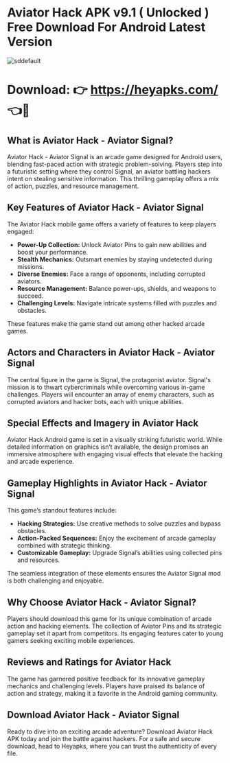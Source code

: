 # Aviator Hack APK v9.1 ( Unlocked ) Free Download For Android Latest Version

![sddefault](https://github.com/user-attachments/assets/f0647372-32a4-46dc-90ee-d61c770f5334)


# Download: 👉 https://heyapks.com/ 👈📲

## What is Aviator Hack - Aviator Signal?
Aviator Hack - Aviator Signal is an arcade game designed for Android users, blending fast-paced action with strategic problem-solving. Players step into a futuristic setting where they control Signal, an aviator battling hackers intent on stealing sensitive information. This thrilling gameplay offers a mix of action, puzzles, and resource management.

## Key Features of Aviator Hack - Aviator Signal
The Aviator Hack mobile game offers a variety of features to keep players engaged:

- **Power-Up Collection:** Unlock Aviator Pins to gain new abilities and boost your performance.
- **Stealth Mechanics:** Outsmart enemies by staying undetected during missions.
- **Diverse Enemies:** Face a range of opponents, including corrupted aviators.
- **Resource Management:** Balance power-ups, shields, and weapons to succeed.
- **Challenging Levels:** Navigate intricate systems filled with puzzles and obstacles.

These features make the game stand out among other hacked arcade games.

## Actors and Characters in Aviator Hack - Aviator Signal
The central figure in the game is Signal, the protagonist aviator. Signal's mission is to thwart cybercriminals while overcoming various in-game challenges. Players will encounter an array of enemy characters, such as corrupted aviators and hacker bots, each with unique abilities.

## Special Effects and Imagery in Aviator Hack
Aviator Hack Android game is set in a visually striking futuristic world. While detailed information on graphics isn’t available, the design promises an immersive atmosphere with engaging visual effects that elevate the hacking and arcade experience.

## Gameplay Highlights in Aviator Hack - Aviator Signal
This game’s standout features include:

- **Hacking Strategies:** Use creative methods to solve puzzles and bypass obstacles.
- **Action-Packed Sequences:** Enjoy the excitement of arcade gameplay combined with strategic thinking.
- **Customizable Gameplay:** Upgrade Signal’s abilities using collected pins and resources.

The seamless integration of these elements ensures the Aviator Signal mod is both challenging and enjoyable.

## Why Choose Aviator Hack - Aviator Signal?
Players should download this game for its unique combination of arcade action and hacking elements. The collection of Aviator Pins and its strategic gameplay set it apart from competitors. Its engaging features cater to young gamers seeking exciting mobile experiences.

## Reviews and Ratings for Aviator Hack
The game has garnered positive feedback for its innovative gameplay mechanics and challenging levels. Players have praised its balance of action and strategy, making it a favorite in the Android gaming community.

## Download Aviator Hack - Aviator Signal
Ready to dive into an exciting arcade adventure? Download Aviator Hack APK today and join the battle against hackers. For a safe and secure download, head to Heyapks, where you can trust the authenticity of every file.

